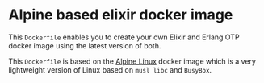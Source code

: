 # Alpine based elixir docker image

This `Dockerfile` enables you to create your own Elixir and Erlang OTP docker
image using the latest version of both.

This `Dockerfile` is based on the [Alpine Linux](https://hub.docker.com/_/alpine/)
docker image which is a very lightweight version of Linux based on `musl libc`
and `BusyBox`.
